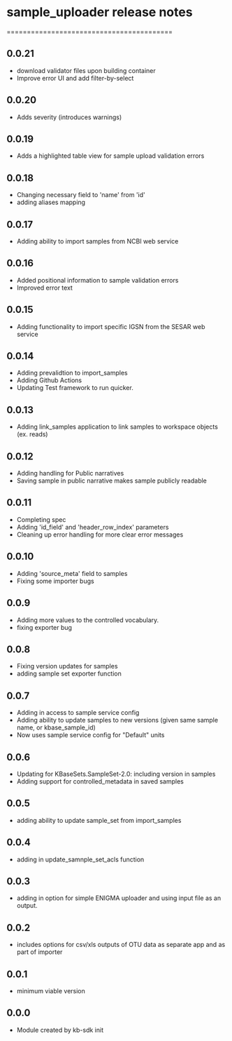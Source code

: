 # sample_uploader release notes
=========================================

0.0.21
------
* download validator files upon building container
* Improve error UI and add filter-by-select

0.0.20
------
* Adds severity (introduces warnings)

0.0.19
------
* Adds a highlighted table view for sample upload validation errors

0.0.18
------
* Changing necessary field to 'name' from 'id'
* adding aliases mapping

0.0.17
------
* Adding ability to import samples from NCBI web service

0.0.16
------
* Added positional information to sample validation errors
* Improved error text

0.0.15
------
* Adding functionality to import specific IGSN from the SESAR web service

0.0.14
------
* Adding prevalidtion to import_samples
* Adding Github Actions
* Updating Test framework to run quicker.

0.0.13
------
* Adding link_samples application to link samples to workspace objects (ex. reads)

0.0.12
------
* Adding handling for Public narratives
* Saving sample in public narrative makes sample publicly readable

0.0.11
------
* Completing spec
* Adding 'id_field' and 'header_row_index' parameters
* Cleaning up error handling for more clear error messages

0.0.10
-----
* Adding 'source_meta' field to samples
* Fixing some importer bugs

0.0.9
-----
* Adding more values to the controlled vocabulary.
* fixing exporter bug

0.0.8
-----
* Fixing version updates for samples
* adding sample set exporter function

0.0.7
-----
* Adding in access to sample service config
* Adding ability to update samples to new versions (given same sample name, or kbase_sample_id)
* Now uses sample service config for "Default" units

0.0.6
-----
* Updating for KBaseSets.SampleSet-2.0: including version in samples
* Adding support for controlled_metadata in saved samples

0.0.5
-----
* adding ability to update sample_set from import_samples

0.0.4
-----
* adding in update_samnple_set_acls function

0.0.3
-----
* adding in option for simple ENIGMA uploader and using input file as an output.

0.0.2
-----
* includes options for csv/xls outputs of OTU data as separate app and as part of importer

0.0.1
-----
* minimum viable version

0.0.0
-----
* Module created by kb-sdk init
